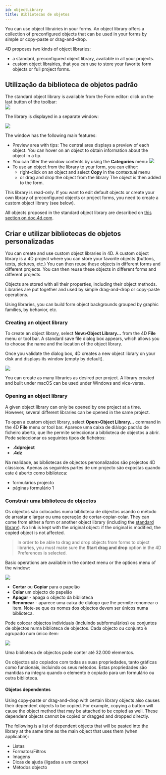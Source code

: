 ```yaml
---
id: objectLibrary
title: Bibliotecas de objetos
---
```



You can use object librairies in your forms. An object library offers a collection of preconfigured objects that can be used in your forms by simple or copy-paste or drag-and-drop.

4D proposes two kinds of object libraries:

- a standard, preconfigured object library, available in all your projects.
- custom object librairies, that you can use to store your favorite form objects or full project forms.


## Utilização da biblioteca de objetos padrão

The standard object library is available from the Form editor: click on the last button of the toolbar:  
![](../assets/en/FormEditor/library1.png)

The library is displayed in a separate window:

![](../assets/en/FormEditor/library2.png)

The window has the following main features:

- Preview area with tips: The central area displays a preview of each object. You can hover on an object to obtain information about the object in a tip.
- You can filter the window contents by using the **Categories** menu: ![](../assets/en/FormEditor/library3.png)
- To use an object from the library to your form, you can either:
    - right-click on an object and select **Copy** in the contextual menu
    - or drag and drop the object from the library The object is then added to the form.

This library is read-only. If you want to edit default objects or create your own library of preconfigured objects or project forms, you need to create a custom object library (see below).

All objects proposed in the standard object library are described on [this section on doc.4d.com](https://doc.4d.com/4Dv17R6/4D/17-R6/Library-objects.200-4354586.en.html).


## Criar e utilizar bibliotecas de objetos personalizadas

You can create and use custom object libraries in 4D. A custom object library is a 4D project where you can store your favorite objects (buttons, texts, pictures, etc.) You can then reuse these objects in different forms and different projects. You can then reuse these objects in different forms and different projects.

Objects are stored with all their properties, including their object methods. Libraries are put together and used by simple drag-and-drop or copy-paste operations.

Using libraries, you can build form object backgrounds grouped by graphic families, by behavior, etc.


### Creating an object library

To create an object library, select **New>Object Library...** from the 4D **File** menu or tool bar. A standard save file dialog box appears, which allows you to choose the name and the location of the object library.

Once you validate the dialog box, 4D creates a new object library on your disk and displays its window (empty by default).

![](../assets/en/FormEditor/library4.png)

You can create as many libraries as desired per project. A library created and built under macOS can be used under Windows and vice-versa.

### Opening an object library

A given object library can only be opened by one project at a time. However, several different libraries can be opened in the same project.

To open a custom object library, select **Open>Object Library...** command in the 4D **File** menu or tool bar. Aparece uma caixa de diálogo padrão de ficheiro aberto, que lhe permite seleccionar a biblioteca de objectos a abrir. Pode seleccionar os seguintes tipos de ficheiros:
- **.4dproject**
- **.4dz**

Na realidade, as bibliotecas de objectos personalizados são projectos 4D clássicos. Apenas as seguintes partes de um projecto são expostas quando este é aberto como biblioteca:

- formulários projecto
- páginas formulário 1


### Construir uma biblioteca de objectos

Os objectos são colocados numa biblioteca de objectos usando o método de arrastar e largar ou uma operação de cortar-copiar-colar. They can come from either a form or another object library (including the [standard library](#using-the-standard-object-library)). No link is kept with the original object: if the original is modified, the copied object is not affected.

> In order to be able to drag and drop objects from forms to object libraries, you must make sure the **Start drag and drop** option in the 4D Preferences is selected.

Basic operations are available in the context menu or the options menu of the window:

![](../assets/en/FormEditor/library5.png)

- **Cortar** ou **Copiar** para o papelão
- **Colar** um objecto do papelão
- **Apagar** - apaga o objecto da biblioteca
- **Renomear** - aparece uma caixa de diálogo que lhe permite renomear o item. Note-se que os nomes dos objectos devem ser únicos numa biblioteca.


Pode colocar objectos individuais (incluindo subformulários) ou conjuntos de objectos numa biblioteca de objectos. Cada objecto ou conjunto é agrupado num único item:

![](../assets/en/FormEditor/library6.png)

Uma biblioteca de objectos pode conter até 32.000 elementos.

Os objectos são copiados com todas as suas propriedades, tanto gráficas como funcionais, incluindo os seus métodos. Estas propriedades são mantidas na íntegra quando o elemento é copiado para um formulário ou outra biblioteca.

#### Objetos dependentes
Using copy-paste or drag-and-drop with certain library objects also causes their dependent objects to be copied. For example, copying a button will cause the object method that may be attached to be copied as well. These dependent objects cannot be copied or dragged and dropped directly.

The following is a list of dependent objects that will be pasted into the library at the same time as the main object that uses them (when applicable):

- Listas
- Formatos/Filtros
- Imagens
- Dicas de ajuda (ligadas a um campo)
- Métodos objecto

